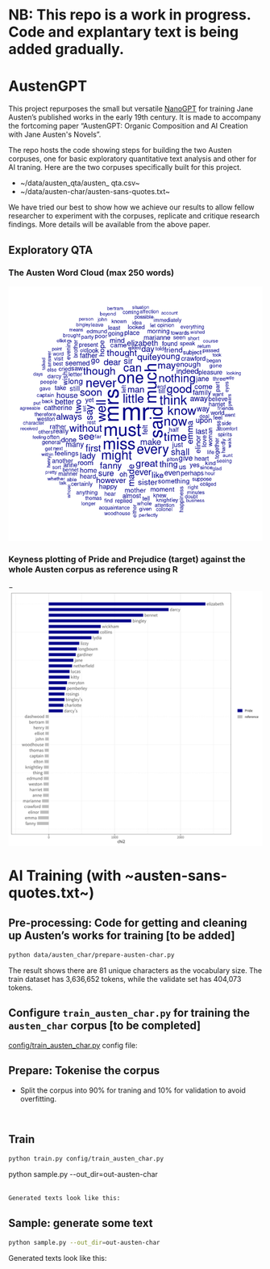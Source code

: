
# NB: This repo is a work in progress. Code and explantary text is being added gradually. 


# AustenGPT
 
This project repurposes the small but versatile
[NanoGPT](https://github.com/karpathy/nanoGPT) for training Jane Austen’s published works in the early 19th century. It is made to accompany the fortcoming paper “AustenGPT: Organic Composition and AI Creation with Jane Austen's Novels”. 

The repo hosts the code showing steps for building the two Austen corpuses, one for basic exploratory quantitative text analysis and other for AI traning. Here are the two corpuses specifically built for this project.

- ~/data/austen_qta/austen_ qta.csv~ 
- ~/data/austen-char/austen-sans-quotes.txt~ 

We have tried our best to show how we achieve our results to allow fellow researcher to experiment with the corpuses, replicate and critique research findings. More details will be available from the above paper.

## Exploratory QTA  
### The Austen Word Cloud (max 250 words)
![austen-word-cloud](assets/austen-cloud-250-word.png)
### Keyness plotting of Pride and Prejudice (target) against the whole Austen corpus as reference using R
−![P&P keyness](assets/pride_keyness_plot.png)

# AI Training (with ~austen-sans-quotes.txt~)

## Pre-processing: Code for getting and cleaning up Austen’s works for training [to be added]
```sh
python data/austen_char/prepare-austen-char.py        

```
The result shows there are 81 unique characters as the vocabulary size. The train dataset has 3,636,652 tokens, while the validate set has 404,073 tokens.


## Configure `train_austen_char.py` for training the `austen_char` corpus [to be completed]

[config/train_austen_char.py](config/train_austen_char.py) config file:

## Prepare: Tokenise the corpus
- Split the corpus into 90% for traning and 10% for validation to avoid overfitting.
```{sh}


```


## Train
```sh
python train.py config/train_austen_char.py
```

python sample.py --out_dir=out-austen-char
```

Generated texts look like this:

```



## Sample: generate some text
```sh
python sample.py --out_dir=out-austen-char
```

Generated texts look like this:

```

```



